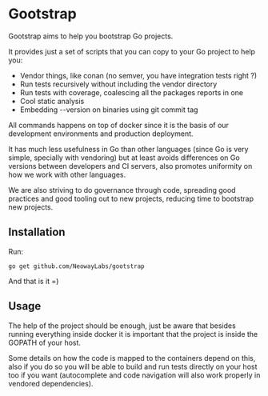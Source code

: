 # Gootstrap

Gootstrap aims to help you bootstrap Go projects.

It provides just a set of scripts that you can copy
to your Go project to help you:

* Vendor things, like conan (no semver, you have integration tests right ?)
* Run tests recursively without including the vendor directory
* Run tests with coverage, coalescing all the packages reports in one
* Cool static analysis
* Embedding --version on binaries using git commit tag

All commands happens on top of docker since it
is the basis of our development environments and production deployment.

It has much less usefulness in Go than other languages (since Go is very
simple, specially with vendoring) but at least avoids differences on Go
versions between developers and CI servers, also promotes uniformity on how
we work with other languages.

We are also striving to do governance through code, spreading
good practices and good tooling out to new projects, reducing time
to bootstrap new projects.

## Installation

Run:

```
go get github.com/NeowayLabs/gootstrap
```

And that is it =)

## Usage

The help of the project should be enough, just be
aware that besides running everything inside docker
it is important that the project is inside the
GOPATH of your host.

Some details on how the code is mapped to the containers
depend on this, also if you do so you will be able
to build and run tests directly on your host too if
you want (autocomplete and code navigation will also
work properly in vendored dependencies).
